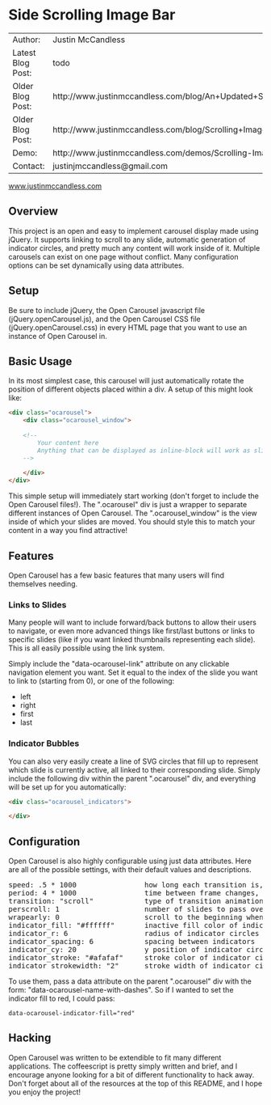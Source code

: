# Side Scrolling Image Bar

<table>
  <tr>
    <td>Author:</td>
    <td>Justin McCandless</td>
  </tr>
  <tr>
    <td>Latest Blog Post:</td>
    <td>todo</td>
  </tr>
  <tr>
    <td>Older Blog Post:</td>
    <td>http://www.justinmccandless.com/blog/An+Updated+Scolling+Image+Bar+jQuery+Carousel</td>
  </tr>
  <tr>
    <td>Older Blog Post:</td>
    <td>http://www.justinmccandless.com/blog/Scrolling+Image+Bar</td>
  </tr>
  <tr>
    <td>Demo:</td>
    <td>http://www.justinmccandless.com/demos/Scrolling-Image-Bar/index.html</td>
  </tr>
  <tr>
    <td>Contact:</td>
    <td>justinjmccandless@gmail.com</td>
  </tr>
</table>

www.justinmccandless.com

## Overview

This project is an open and easy to implement carousel display made using jQuery.  It supports linking to scroll to any slide, automatic generation of indicator circles, and pretty much any content will work inside of it.  Multiple carousels can exist on one page without conflict.  Many configuration options can be set dynamically using data attributes.

## Setup

Be sure to include jQuery, the Open Carousel javascript file (jQuery.openCarousel.js), and the Open Carousel CSS file (jQuery.openCarousel.css) in every HTML page that you want to use an instance of Open Carousel in.

## Basic Usage

In its most simplest case, this carousel will just automatically rotate the position of different objects placed within a div.  A setup of this might look like:

```html
<div class="ocarousel">
    <div class="ocarousel_window">
    
    <!--
        Your content here
        Anything that can be displayed as inline-block will work as slides (divs, img tags, etc.)
    -->
    
    </div>
</div>
```

This simple setup will immediately start working (don't forget to include the Open Carousel files!).  The ".ocarousel" div is just a wrapper to separate different instances of Open Carousel.  The ".ocarousel_window" is the view inside of which your slides are moved.  You should style this to match your content in a way you find attractive!

## Features

Open Carousel has a few basic features that many users will find themselves needing.

### Links to Slides

Many people will want to include forward/back buttons to allow their users to navigate, or even more advanced things like first/last buttons or links to specific slides (like if you want linked thumbnails representing each slide).  This is all easily possible using the link system.

Simply include the "data-ocarousel-link" attribute on any clickable navigation element you want.  Set it equal to the index of the slide you want to link to (starting from 0), or one of the following:

* left
* right
* first
* last

### Indicator Bubbles

You can also very easily create a line of SVG circles that fill up to represent which slide is currently active, all linked to their corresponding slide.  Simply include the following div within the parent ".ocarousel" div, and everything will be set up for you automatically:

```html
<div class="ocarousel_indicators">

</div>
```

## Configuration

Open Carousel is also highly configurable using just data attributes.  Here are all of the possible settings, with their default values and descriptions.

<pre>
speed: .5 * 1000                how long each transition is, milliseconds
period: 4 * 1000                time between frame changes, milliseconds (Infinity will prevent autoscrolling altogether)
transition: "scroll"            type of transition animation ("scroll" or "fade")
perscroll: 1                    number of slides to pass over for each scroll
wrapearly: 0                    scroll to the beginning when reaching this many slides before the end
indicator_fill: "#ffffff"       inactive fill color of indicator circles
indicator_r: 6                  radius of indicator circles
indicator_spacing: 6            spacing between indicators
indicator_cy: 20                y position of indicator circles
indicator_stroke: "#afafaf"     stroke color of indicator cirlces
indicator_strokewidth: "2"      stroke width of indicator circles
</pre>

To use them, pass a data attribute on the parent ".ocarousel" div with the form: "data-ocarousel-name-with-dashes".  So if I wanted to set the indicator fill to red, I could pass:

```
data-ocarousel-indicator-fill="red"
```

## Hacking

Open Carousel was written to be extendible to fit many different applications.  The coffeescript is pretty simply written and brief, and I encourage anyone looking for a bit of different functionality to hack away.  Don't forget about all of the resources at the top of this README, and I hope you enjoy the project!

